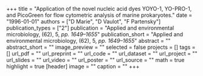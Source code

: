 +++
title = "Application of the novel nucleic acid dyes YOYO-1, YO-PRO-1, and PicoGreen for flow cytometric analysis of marine prokaryotes."
date = "1996-01-01"
authors = ["D Marie", "D Vaulot", "F Partensky"]
publication_types = ["2"]
publication = "Applied and environmental microbiology, (62), 5, _pp. 1649–1655_"
publication_short = "Applied and environmental microbiology, (62), 5, _pp. 1649–1655_"
abstract = ""
abstract_short = ""
image_preview = ""
selected = false
projects = []
tags = []
url_pdf = ""
url_preprint = ""
url_code = ""
url_dataset = ""
url_project = ""
url_slides = ""
url_video = ""
url_poster = ""
url_source = ""
math = true
highlight = true
[header]
image = ""
caption = ""
+++
